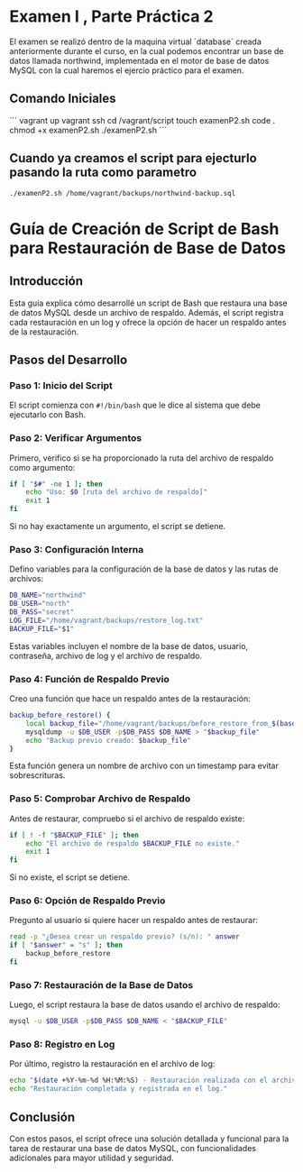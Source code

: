 # Examen I , Parte Práctica 2

El examen se realizó dentro de la maquina virtual ´database´ creada anteriormente durante el curso, en la cual podemos encontrar un base de datos llamada northwind, implementada en el motor de base de datos MySQL con la cual haremos el ejercio práctico para el examen. 

## Comando Iniciales

´´´
vagrant up
vagrant ssh
cd /vagrant/script
touch examenP2.sh
code .
chmod +x examenP2.sh
./examenP2.sh 
´´´

## Cuando ya creamos el script para  ejecturlo pasando la ruta como parametro

```
./examenP2.sh /home/vagrant/backups/northwind-backup.sql
```
# Guía de Creación de Script de Bash para Restauración de Base de Datos

## Introducción
Esta guía explica cómo desarrollé un script de Bash que restaura una base de datos MySQL desde un archivo de respaldo. Además, el script registra cada restauración en un log y ofrece la opción de hacer un respaldo antes de la restauración.

## Pasos del Desarrollo

### Paso 1: Inicio del Script
El script comienza con `#!/bin/bash` que le dice al sistema que debe ejecutarlo con Bash.

### Paso 2: Verificar Argumentos
Primero, verifico si se ha proporcionado la ruta del archivo de respaldo como argumento:
```bash
if [ "$#" -ne 1 ]; then
    echo "Uso: $0 [ruta del archivo de respaldo]"
    exit 1
fi
```
Si no hay exactamente un argumento, el script se detiene.

### Paso 3: Configuración Interna
Defino variables para la configuración de la base de datos y las rutas de archivos:
```bash
DB_NAME="northwind"
DB_USER="north"
DB_PASS="secret"
LOG_FILE="/home/vagrant/backups/restore_log.txt"
BACKUP_FILE="$1"
```
Estas variables incluyen el nombre de la base de datos, usuario, contraseña, archivo de log y el archivo de respaldo.

### Paso 4: Función de Respaldo Previo
Creo una función que hace un respaldo antes de la restauración:
```bash
backup_before_restore() {
    local backup_file="/home/vagrant/backups/before_restore_from_$(basename $BACKUP_FILE)_$(date +%Y%m%d%H%M%S).sql"
    mysqldump -u $DB_USER -p$DB_PASS $DB_NAME > "$backup_file"
    echo "Backup previo creado: $backup_file"
}
```
Esta función genera un nombre de archivo con un timestamp para evitar sobrescrituras.

### Paso 5: Comprobar Archivo de Respaldo
Antes de restaurar, compruebo si el archivo de respaldo existe:
```bash
if [ ! -f "$BACKUP_FILE" ]; then
    echo "El archivo de respaldo $BACKUP_FILE no existe."
    exit 1
fi
```
Si no existe, el script se detiene.

### Paso 6: Opción de Respaldo Previo
Pregunto al usuario si quiere hacer un respaldo antes de restaurar:
```bash
read -p "¿Desea crear un respaldo previo? (s/n): " answer
if [ "$answer" = "s" ]; then
    backup_before_restore
fi
```

### Paso 7: Restauración de la Base de Datos
Luego, el script restaura la base de datos usando el archivo de respaldo:
```bash
mysql -u $DB_USER -p$DB_PASS $DB_NAME < "$BACKUP_FILE"
```

### Paso 8: Registro en Log
Por último, registro la restauración en el archivo de log:
```bash
echo "$(date +%Y-%m-%d %H:%M:%S) - Restauración realizada con el archivo $BACKUP_FILE" >> $LOG_FILE
echo "Restauración completada y registrada en el log."
```

## Conclusión
Con estos pasos, el script ofrece una solución detallada y funcional para la tarea de restaurar una base de datos MySQL, con funcionalidades adicionales para mayor utilidad y seguridad.
